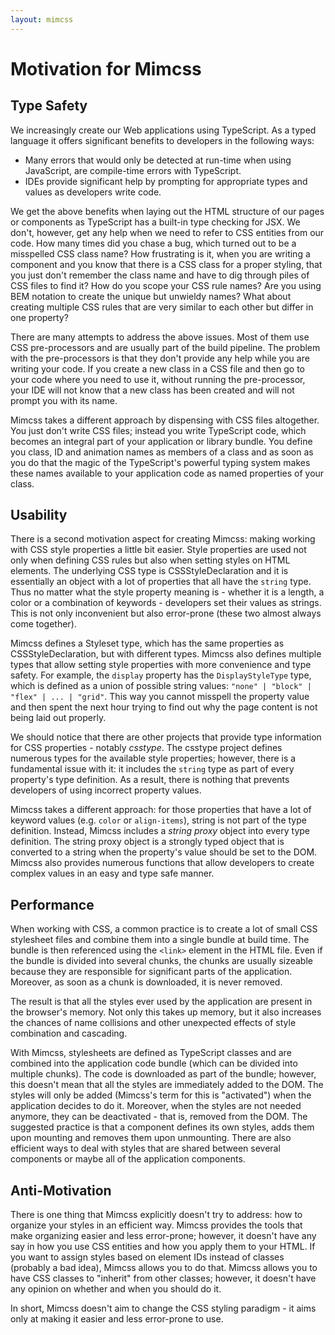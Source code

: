 ```yaml
---
layout: mimcss
---
```


# Motivation for Mimcss

## Type Safety
We increasingly create our Web applications using TypeScript. As a typed language it offers significant benefits to developers in the following ways:

- Many errors that would only be detected at run-time when using JavaScript, are compile-time errors with TypeScript.
- IDEs provide significant help by prompting for appropriate types and values as developers write code.

We get the above benefits when laying out the HTML structure of our pages or components as TypeScript has a built-in type checking for JSX. We don't, however, get any help when we need to refer to CSS entities from our code. How many times did you chase a bug, which turned out to be a misspelled CSS class name? How frustrating is it, when you are writing a component and you know that there is a CSS class for a proper styling, that you just don't remember the class name and have to dig through piles of CSS files to find it? How do you scope your CSS rule names? Are you using BEM notation to create the unique but unwieldy names? What about creating multiple CSS rules that are very similar to each other but differ in one property?

There are many attempts to address the above issues. Most of them use CSS pre-processors and are usually part of the build pipeline. The problem with the pre-processors is that they don't provide any help while you are writing your code. If you create a new class in a CSS file and then go to your code where you need to use it, without running the pre-processor, your IDE will not know that a new class has been created and will not prompt you with its name.

Mimcss takes a different approach by dispensing with CSS files altogether. You just don't write CSS files; instead you write TypeScript code, which becomes an integral part of your application or library bundle. You define you class, ID and animation names as members of a class and as soon as you do that the magic of the TypeScript's powerful typing system makes these names available to your application code as named properties of your class.

## Usability
There is a second motivation aspect for creating Mimcss: making working with CSS style properties a little bit easier. Style properties are used not only when defining CSS rules but also when setting styles on HTML elements. The underlying CSS type is CSSStyleDeclaration and it is essentially an object with a lot of properties that all have the `string` type. Thus no matter what the style property meaning is - whether it is a length, a color or a combination of keywords - developers set their values as strings. This is not only inconvenient but also error-prone (these two almost always come together).

Mimcss defines a Styleset type, which has the same properties as CSSStyleDeclaration, but with different types. Mimcss also defines multiple types that allow setting style properties with more convenience and type safety. For example, the `display` property has the `DisplayStyleType` type, which is defined as a union of possible string values: `"none" | "block" | "flex" | ... | "grid"`. This way you cannot misspell the property value and then spent the next hour trying to find out why the page content is not being laid out properly.

We should notice that there are other projects that provide type information for CSS properties - notably *csstype*. The csstype project defines numerous types for the available style properties; however, there is a fundamental issue with it: it includes the `string` type as part of every property's type definition. As a result, there is nothing that prevents developers of using incorrect property values.

Mimcss takes a different approach: for those properties that have a lot of keyword values (e.g. `color` or `align-items`), string is not part of the type definition. Instead, Mimcss includes a *string proxy* object into every type definition. The string proxy object is a strongly typed object that is converted to a string when the property's value should be set to the DOM. Mimcss also provides numerous functions that allow developers to create complex values in an easy and type safe manner.

## Performance
When working with CSS, a common practice is to create a lot of small CSS stylesheet files and combine them into a single bundle at build time. The bundle is then referenced using the `<link>` element in the HTML file. Even if the bundle is divided into several chunks, the chunks are usually sizeable because they are responsible for significant parts of the application. Moreover, as soon as a chunk is downloaded, it is never removed.

The result is that all the styles ever used by the application are present in the browser's memory. Not only this takes up memory, but it also increases the chances of name collisions and other unexpected effects of style combination and cascading.

With Mimcss, stylesheets are defined as TypeScript classes and are combined into the application code bundle (which can be divided into multiple chunks). The code is downloaded as part of the bundle; however, this doesn't mean that all the styles are immediately added to the DOM. The styles will only be added (Mimcss's term for this is "activated") when the application decides to do it. Moreover, when the styles are not needed anymore, they can be deactivated - that is, removed from the DOM. The suggested practice is that a component defines its own styles, adds them upon mounting and removes them upon unmounting. There are also efficient ways to deal with styles that are shared between several components or maybe all of the application components.

## Anti-Motivation
There is one thing that Mimcss explicitly doesn't try to address: how to organize your styles in an efficient way. Mimcss provides the tools that make organizing easier and less error-prone; however, it doesn't have any say in how you use CSS entities and how you apply them to your HTML. If you want to assign styles based on element IDs instead of classes (probably a bad idea), Mimcss allows you to do that. Mimcss allows you to have CSS classes to "inherit" from other classes; however, it doesn't have any opinion on whether and when you should do it.

In short, Mimcss doesn't aim to change the CSS styling paradigm - it aims only at making it easier and less error-prone to use.

